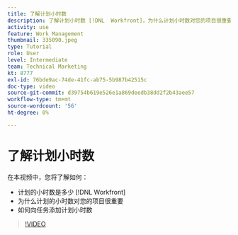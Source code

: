 ```yaml
---
title: 了解计划小时数
description: 了解计划小时数 [!DNL  Workfront]，为什么计划小时数对您的项目很重要，以及如何向任务添加计划小时数。
activity: use
feature: Work Management
thumbnail: 335090.jpeg
type: Tutorial
role: User
level: Intermediate
team: Technical Marketing
kt: 8777
exl-id: 76bde9ac-74de-41fc-ab75-5b987b42515c
doc-type: video
source-git-commit: d39754b619e526e1a869deedb38dd2f2b43aee57
workflow-type: tm+mt
source-wordcount: '56'
ht-degree: 0%

---
```


# 了解计划小时数

在本视频中，您将了解如何：

* 计划的小时数是多少 [!DNL  Workfront]
* 为什么计划的小时数对您的项目很重要
* 如何向任务添加计划小时数

>[!VIDEO](https://video.tv.adobe.com/v/335090/?quality=12)


<!---
learn more urls:
Overview of task duration and duration type
Planned hours overview
--->
